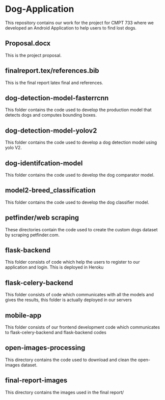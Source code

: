 # Dog-Application

This repository contains our work for the project for CMPT 733 where we developed an Android Application to help users
to find lost dogs.  

## Proposal.docx

This is the project proposal.

## finalreport.tex/references.bib

This is the final report latex final and references.

## dog-detection-model-fasterrcnn

This folder contains the code used to develop the production model that detects dogs and computes bounding boxes.

## dog-detection-model-yolov2

This folder contains the code used to develop a dog detection model using yolo V2.

## dog-identifcation-model

This folder contains the code used to develop the dog comparator model.

## model2-breed_classification

This folder contains the code used to develop the dog classifier model.

## petfinder/web scraping

These directories contain the code used to create the custom dogs dataset by scraping petfinder.com.

## flask-backend

This folder consists of code which help the users to register to our application and login. This is deployed in Heroku

## flask-celery-backend

This folder consists of code which communicates with all the models and gives the results, this folder is actually deployed in our servers

## mobile-app

This folder consists of our frontend development code which communicates to flask-celery-backend and flask-backend codes

## open-images-processing

This directory contains the code used to download and clean the open-images dataset. 

## final-report-images

This directory contains the images used in the final report/
